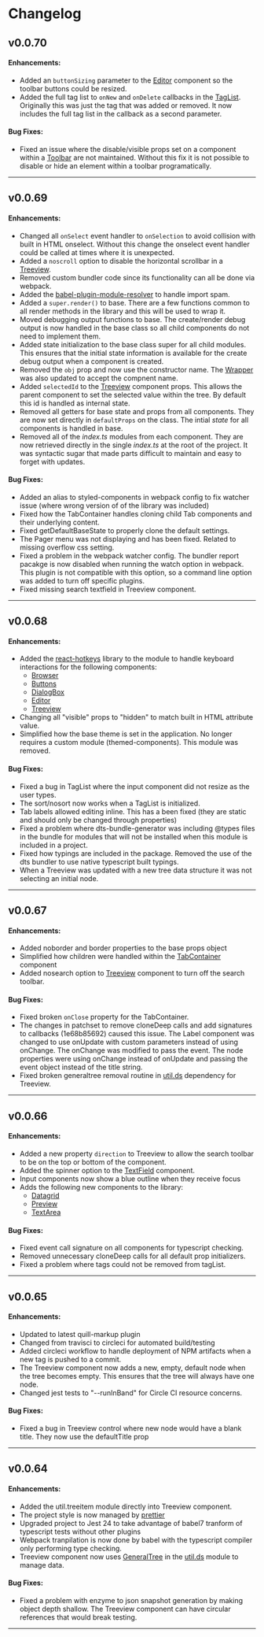 # Changelog

## v0.0.70
#### Enhancements:

- Added an `buttonSizing` parameter to the [Editor](https://github.com/jmquigley/gadgets/blob/master/docs/lib/editor/Editor.md) component so the toolbar buttons could be resized.
- Added the full tag list to `onNew` and `onDelete` callbacks in the [TagList](https://github.com/jmquigley/gadgets/blob/master/docs/lib/tagList/TagList.md).  Originally this was just the tag that was added or removed.  It now includes the full tag list in the callback as a second parameter.

#### Bug Fixes:

- Fixed an issue where the disable/visible props set on a component within a [Toolbar](https://github.com/jmquigley/gadgets/blob/master/docs/lib/toolbar/Toolbar.md) are not maintained.  Without this fix it is not possible to disable or hide an element within a toolbar programatically.

---

## v0.0.69
#### Enhancements:

- Changed all `onSelect` event handler to `onSelection` to avoid collision with built in HTML onselect.  Without this change the onselect event handler could be called at times where it is unexpected.
- Added a `noscroll` option to disable the horizontal scrollbar in a [Treeview](https://github.com/jmquigley/gadgets/blob/master/docs/lib/treeview/Treeview.md).
- Removed custom bundler code since its functionality can all be done via webpack.
- Added the [babel-plugin-module-resolver](https://github.com/tleunen/babel-plugin-module-resolver) to handle import spam.
- Added a `super.render()` to base.  There are a few functions common to all render methods in the library and this will be used to wrap it.
- Moved debugging output functions to base.  The create/render debug output is now handled in the base class so all child components do not need to implement them.
- Added state initialization to the base class super for all child modules.  This ensures that the initial state information is available for the create debug output when a component is created.
- Removed the `obj` prop and now use the constructor name.  The [Wrapper](https://github.com/jmquigley/gadgets/blob/master/docs/lib/shared/wrapper.md) was also updated to accept the compnent name.
- Added `selectedId` to the [Treeview](https://github.com/jmquigley/gadgets/blob/master/docs/lib/treeview/Treeview.md) component props.  This allows the parent component to set the selected value within the tree.  By default this id is handled as internal state.
- Removed all getters for base state and props from all components.  They are now set directly in `defaultProps` on the class.  The intial *state* for all components is handled in base.
- Removed all of the *index.ts* modules from each component.  They are now retrieved directly in the single *index.ts* at the root of the project.  It was syntactic sugar that made parts difficult to maintain and easy to forget with updates.

#### Bug Fixes:

- Added an alias to styled-components in webpack config to fix watcher issue (where wrong version of of the library was included)
- Fixed how the TabContainer handles cloning child Tab components and their underlying content.
- Fixed getDefaultBaseState to properly clone the default settings.
- The Pager menu was not displaying and has been fixed.  Related to missing overflow css setting.
- Fixed a problem in the webpack watcher config.  The bundler report pacakge is now disabled when running the watch option in webpack.  This plugin is not compatible with this option, so a command line option was added to turn off specific plugins.
- Fixed missing search textfield in Treeview component.

---

## v0.0.68
#### Enhancements:

- Added the [react-hotkeys](https://github.com/greena13/react-hotkeys) library to the module to handle keyboard interactions for the following components:
  - [Browser](https://github.com/jmquigley/gadgets/blob/master/docs/lib/browser/Browser.md)
  - [Buttons](https://github.com/jmquigley/gadgets/blob/master/docs/lib/button/Button.md)
  - [DialogBox](https://github.com/jmquigley/gadgets/blob/master/docs/lib/dialogBox/DialogBox.md)
  - [Editor](https://github.com/jmquigley/gadgets/blob/master/docs/lib/editor/Editor.md)
  - [Treeview](https://github.com/jmquigley/gadgets/blob/master/docs/lib/treeview/Treeview.md)
- Changing all "visible" props to "hidden" to match built in HTML attribute value.
- Simplified how the base theme is set in the application.  No longer requires a custom module (themed-components).  This module was removed.

#### Bug Fixes:

- Fixed a bug in TagList where the input component did not resize as the user types.
- The sort/nosort now works when a TagList is initialized.
- Tab labels allowed editing inline.  This has a been fixed (they are static and should only be changed through properties)
- Fixed a problem where dts-bundle-generator was including @types files in the bundle for modules that will not be installed when this module is included in a project.
- Fixed how typings are included in the package.  Removed the use of the dts bundler to use native typescript built typings.
- When a Treeview was updated with a new tree data structure it was not selecting an initial node.

---

## v0.0.67
#### Enhancements:

- Added noborder and border properties to the base props object
- Simplified how children were handled within the [TabContainer](https://github.com/jmquigley/gadgets/blob/master/docs/lib/tabs/TabContainer.md) component
- Added nosearch option to [Treeview](https://github.com/jmquigley/gadgets/blob/master/docs/lib/treeview/Treeview.md) component to turn off the search toolbar.

#### Bug Fixes:

- Fixed broken `onClose` property for the TabContainer.
- The changes in patchset to remove cloneDeep calls and add signatures to callbacks (1e68b85692) caused this issue.  The Label component was changed to use onUpdate with custom parameters instead of using onChange.  The onChange was modified to pass the event.  The node properties were using onChange instead of onUpdate and passing the event object instead of the title string.
- Fixed broken generaltree removal routine in [util.ds](https://github.com/jmquigley/util.ds) dependency for Treeview.

---

## v0.0.66
#### Enhancements:

- Added a new property `direction` to Treeview to allow the search toolbar to be on the top or bottom of the component.
- Added the spinner option to the [TextField](https://github.com/jmquigley/gadgets/blob/master/docs/lib/textField/TextField.md) component.
- Input components now show a blue outline when they receive focus
- Adds the following new components to the library:
  - [Datagrid](https://github.com/jmquigley/gadgets/blob/master/docs/lib/datagrid/Datagrid.md)
  - [Preview](https://github.com/jmquigley/gadgets/blob/master/docs/lib/preview/Preview.md)
  - [TextArea](https://github.com/jmquigley/gadgets/blob/master/docs/lib/textArea/TextArea.md)

#### Bug Fixes:

- Fixed event call signature on all components for typescript checking.
- Removed unnecessary cloneDeep calls for all default prop initializers.
- Fixed a problem where tags could not be removed from tagList.

---

## v0.0.65
#### Enhancements:

- Updated to latest quill-markup plugin
- Changed from travisci to circleci for automated build/testing
- Added circleci workflow to handle deployment of NPM artifacts when a new tag is pushed to a commit.
- The Treeview component now adds a new, empty, default node when the tree becomes empty.  This ensures that the tree will always have one node.
- Changed jest tests to "--runInBand" for Circle CI resource concerns.

#### Bug Fixes:

- Fixed a bug in Treeview control where new node would have a blank title.  They now use the defaultTitle prop

---

## v0.0.64
#### Enhancements:

- Added the util.treeitem module directly into Treeview component.
- The project style is now managed by [prettier](https://prettier.io/)
- Upgraded project to Jest 24 to take advantage of babel7 tranform of typescript tests without other plugins
- Webpack tranpilation is now done by babel with the typescript compiler only performing type checking.
- Treeview component now uses [GeneralTree](https://github.com/jmquigley/util.ds/blob/master/docs/lib/generaltree.md) in the [util.ds](https://github.com/jmquigley/util.ds) module to manage data.

#### Bug Fixes:

- Fixed a problem with enzyme to json snapshot generation by making object depth shallow.  The Treeview component can have circular references that would break testing.

---
